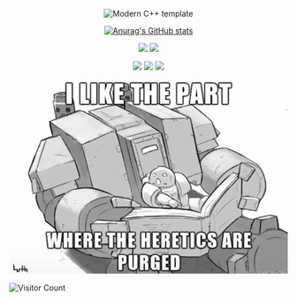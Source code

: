 <div id="title" align=center>

![Modern C++ template][github-sub-title:img]

[![Anurag's GitHub stats](https://github-readme-stats.vercel.app/api?username=Edge-love&show_icons=true&theme=tokyonight)]()

![](https://img.shields.io/badge/讨厌-学习-yellow) 
![](https://img.shields.io/badge/性格-还行-red) 

![](https://img.shields.io/badge/爱好_01-Python-red)
![](https://img.shields.io/badge/爱好_02-AI-green)
![](https://img.shields.io/badge/爱好_03-CV-blue)

</div>

![头像](image/头像.PNG)

![Visitor Count](https://profile-counter.glitch.me/Edge-love/count.svg)

[github-sub-title:img]: https://readme-typing-svg.herokuapp.com?font=Segoe+Script&center=true&lines=Edge-love.